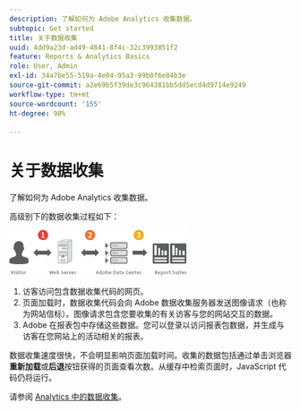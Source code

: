 ```yaml
---
description: 了解如何为 Adobe Analytics 收集数据。
subtopic: Get started
title: 关于数据收集
uuid: 4dd9a23d-ad49-4841-8f4c-32c3993851f2
feature: Reports & Analytics Basics
role: User, Admin
exl-id: 34a7be55-519a-4e04-95a3-99b0f6e04b3e
source-git-commit: a2e69b5f39de3c964381bb5dd5ecd4d9714e9249
workflow-type: tm+mt
source-wordcount: '155'
ht-degree: 98%

---
```


# 关于数据收集

了解如何为 Adobe Analytics 收集数据。

高级别下的数据收集过程如下：

![](assets/data_collection.png)

1. 访客访问包含数据收集代码的网页。
1. 页面加载时，数据收集代码会向 Adobe 数据收集服务器发送图像请求（也称为网站信标）。图像请求包含您要收集的有关访客与您的网站交互的数据。
1. Adobe 在报表包中存储这些数据。您可以登录以访问报表包数据，并生成与访客在您网站上的活动相关的报表。

数据收集速度很快，不会明显影响页面加载时间。收集的数据包括通过单击浏览器&#x200B;**重新加载**&#x200B;或&#x200B;**后退**&#x200B;按钮获得的页面查看次数。从缓存中检索页面时，JavaScript 代码仍将运行。

请参阅 [Analytics 中的数据收集](/help/import/home.md)。
